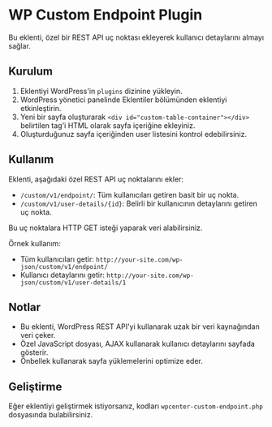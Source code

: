 # WP Custom Endpoint Plugin

Bu eklenti, özel bir REST API uç noktası ekleyerek kullanıcı detaylarını almayı sağlar.

## Kurulum

1. Eklentiyi WordPress'in `plugins` dizinine yükleyin.
2. WordPress yönetici panelinde Eklentiler bölümünden eklentiyi etkinleştirin.
3. Yeni bir sayfa oluşturarak `<div id="custom-table-container"></div>` belirtilen tag'i HTML olarak sayfa içeriğine ekleyiniz.
4. Oluşturduğunuz sayfa içeriğinden user listesini kontrol edebilirsiniz. 

## Kullanım

Eklenti, aşağıdaki özel REST API uç noktalarını ekler:

- `/custom/v1/endpoint/`: Tüm kullanıcıları getiren basit bir uç nokta.
- `/custom/v1/user-details/{id}`: Belirli bir kullanıcının detaylarını getiren uç nokta.

Bu uç noktalara HTTP GET isteği yaparak veri alabilirsiniz.

Örnek kullanım:

- Tüm kullanıcıları getir: `http://your-site.com/wp-json/custom/v1/endpoint/`
- Kullanıcı detaylarını getir: `http://your-site.com/wp-json/custom/v1/user-details/1`

## Notlar

- Bu eklenti, WordPress REST API'yi kullanarak uzak bir veri kaynağından veri çeker.
- Özel JavaScript dosyası, AJAX kullanarak kullanıcı detaylarını sayfada gösterir.
- Önbellek kullanarak sayfa yüklemelerini optimize eder.

## Geliştirme

Eğer eklentiyi geliştirmek istiyorsanız, kodları `wpcenter-custom-endpoint.php` dosyasında bulabilirsiniz.
